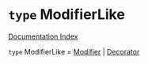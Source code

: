 # `type` ModifierLike

[Documentation Index](../README.md)

`type` ModifierLike = [Modifier](../private.type.Modifier/README.md) | [Decorator](../private.interface.Decorator/README.md)